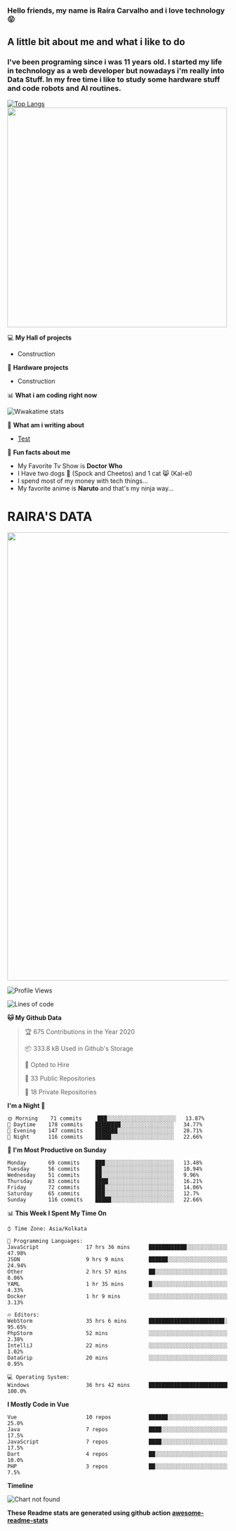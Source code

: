 ### Hello friends, my name is Raíra Carvalho and i love technology 😝

<h2> A little bit about me and what i like to do </h2>
<h3>I've been programing since i was 11 years old. I started my life in technology as a web developer but nowadays i'm really into Data Stuff.
In my free time i like to study some hardware stuff and code robots and AI routines. </h3>



[![Top Langs](https://github-readme-stats.vercel.app/api/top-langs/?username=r4ir4)](https://github.com/r4ir4/github-readme-stats)<img src="https://media3.giphy.com/media/aNqEFrYVnsS52/giphy.gif?cid=ecf05e4777741127ca3377b8fc402813f8ce569dd44f39c8&rid=giphy.gif" width="500px">


💻 **My Hall of projects**
 - Construction

🤖 **Hardware projects**
- Construction

📊 **What i am coding right now**

![Wwakatime stats](https://github-readme-stats-taupe-two.vercel.app/api/wakatime?username=r4ir4&hide_title=true&hide_border=true&langs_count=5)

📰 **What am i writing about**
<!-- BLOG-POST-LIST:START -->
- [Test](https://dev.to/r4ir4/this-is-a-test-o418)

<!-- BLOG-POST-LIST:END -->

🦄 **Fun facts about me**
 - My Favorite Tv Show is <b>Doctor Who</b>
 - I Have two dogs 🐶 (Spock and Cheetos) and 1 cat 😸 (Kal-el)
 - I spend most of my money with tech things...
 - My favorite anime is <b>Naruto</b> and that's my ninja way... 

<h1> RAIRA'S DATA </h1>
 <img src="https://media1.giphy.com/media/VeNDat4n4Kre76oS1g/giphy.gif?cid=ecf05e4797736a7709256d39b806544626ca3f6d8823b836&rid=giphy.gif" width="1020px">

 <!--START_SECTION:waka-->
![Profile Views](http://img.shields.io/badge/Profile%20Views-656-blue)

![Lines of code](https://img.shields.io/badge/From%20Hello%20World%20I%27ve%20Written-7.2%20million%20lines%20of%20code-blue)

**🐱 My Github Data** 

> 🏆 675 Contributions in the Year 2020
 > 
> 📦 333.8 kB Used in Github's Storage 
 > 
> 💼 Opted to Hire
 > 
> 📜 33 Public Repositories
 > 
> 🔑 18 Private Repositories 

**I'm a Night 🦉** 

```text
🌞 Morning    71 commits     ███░░░░░░░░░░░░░░░░░░░░░░   13.87% 
🌆 Daytime    178 commits    ████████░░░░░░░░░░░░░░░░░   34.77% 
🌃 Evening    147 commits    ███████░░░░░░░░░░░░░░░░░░   28.71% 
🌙 Night      116 commits    █████░░░░░░░░░░░░░░░░░░░░   22.66%

```
📅 **I'm Most Productive on Sunday** 

```text
Monday       69 commits     ███░░░░░░░░░░░░░░░░░░░░░░   13.48% 
Tuesday      56 commits     ██░░░░░░░░░░░░░░░░░░░░░░░   10.94% 
Wednesday    51 commits     ██░░░░░░░░░░░░░░░░░░░░░░░   9.96% 
Thursday     83 commits     ████░░░░░░░░░░░░░░░░░░░░░   16.21% 
Friday       72 commits     ███░░░░░░░░░░░░░░░░░░░░░░   14.06% 
Saturday     65 commits     ███░░░░░░░░░░░░░░░░░░░░░░   12.7% 
Sunday       116 commits    █████░░░░░░░░░░░░░░░░░░░░   22.66%

```


📊 **This Week I Spent My Time On** 

```text
⌚︎ Time Zone: Asia/Kolkata

💬 Programming Languages: 
JavaScript               17 hrs 36 mins      ████████████░░░░░░░░░░░░░   47.98% 
JSON                     9 hrs 9 mins        ██████░░░░░░░░░░░░░░░░░░░   24.94% 
Other                    2 hrs 57 mins       ██░░░░░░░░░░░░░░░░░░░░░░░   8.06% 
YAML                     1 hr 35 mins        █░░░░░░░░░░░░░░░░░░░░░░░░   4.33% 
Docker                   1 hr 9 mins         ░░░░░░░░░░░░░░░░░░░░░░░░░   3.13%

🔥 Editors: 
WebStorm                 35 hrs 6 mins       ████████████████████████░   95.65% 
PhpStorm                 52 mins             ░░░░░░░░░░░░░░░░░░░░░░░░░   2.38% 
IntelliJ                 22 mins             ░░░░░░░░░░░░░░░░░░░░░░░░░   1.02% 
DataGrip                 20 mins             ░░░░░░░░░░░░░░░░░░░░░░░░░   0.95%

💻 Operating System: 
Windows                  36 hrs 42 mins      █████████████████████████   100.0%

```

**I Mostly Code in Vue** 

```text
Vue                      10 repos            ██████░░░░░░░░░░░░░░░░░░░   25.0% 
Java                     7 repos             ████░░░░░░░░░░░░░░░░░░░░░   17.5% 
JavaScript               7 repos             ████░░░░░░░░░░░░░░░░░░░░░   17.5% 
Dart                     4 repos             ██░░░░░░░░░░░░░░░░░░░░░░░   10.0% 
PHP                      3 repos             ██░░░░░░░░░░░░░░░░░░░░░░░   7.5%

```


**Timeline**

![Chart not found](https://raw.githubusercontent.com/anmol098/anmol098/master/charts/bar_graph.png) 


<!--END_SECTION:waka-->

**These Readme stats are generated using github action [awesome-readme-stats](https://github.com/anmol098/waka-readme-stats)**

